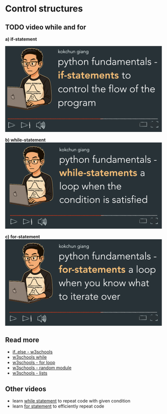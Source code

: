 # Control structures

## TODO video while and for

**a) if-statement**

<a href="https://www.youtube.com/watch?v=9Ez_sb4wyxc&list=PLpHkXU1Ab_H9zqVwsPYQuKX8ae3WEj8FU" target="_blank">
  <img src="https://github.com/kokchun/assets/blob/main/python_videos/if_statements.png?raw=true" alt="python setup part 1" width="600">
</a>

**b) while-statement**
<a href="https://youtu.be/Bjr7FaZj52w" target="_blank">
  <img src="https://github.com/kokchun/assets/blob/main/python_videos/while_statement.png?raw=true" alt="python setup part 1" width="600">
</a>

**c) for-statement**
<a href="https://youtu.be/7uVVS5WbD4E" target="_blank">
  <img src="https://github.com/kokchun/assets/blob/main/python_videos/for_statement.png?raw=true" alt="python setup part 1" width="600">
</a>




## Read more

- [if..else - w3schools](https://www.w3schools.com/python/python_conditions.asp)
- [w3schools while](https://www.w3schools.com/python/python_while_loops.asp)
- [w3schools - for loop](https://www.w3schools.com/python/python_for_loops.asp)
- [w3schools - random module](https://www.w3schools.com/python/module_random.asp)
- [w3schools - lists](https://www.w3schools.com/python/python_lists.asp)


## Other videos

- learn [while statement][while_video] to repeat code with given condition
- learn [for statement][for_video] to efficiently repeat code

[for_video]: https://www.youtube.com/watch?v=OnDr4J2UXSA
[while_video]: https://www.youtube.com/watch?v=6TEGxJXLAWQ